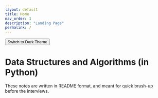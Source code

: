 ```yaml
---
layout: default
title: Home
nav_order: 1
description: "Landing Page"
permalink: /
---
```


<button class="btn js-toggle-dark-mode">Switch to Dark Theme</button>

<script>
const toggleDarkMode = document.querySelector('.js-toggle-dark-mode');

jtd.addEvent(toggleDarkMode, 'click', function(){
  if (jtd.getTheme() === 'dark') {
    jtd.setTheme('light');
    toggleDarkMode.textContent = 'Switch to Dark Theme';
  } else {
    jtd.setTheme('dark');
    toggleDarkMode.textContent = 'Return to Light Theme';
  }
});
</script>

# Data Structures and Algorithms (in Python)

These notes are written in README format, and meant for quick brush-up before the interviews.
